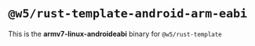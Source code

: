 # `@w5/rust-template-android-arm-eabi`

This is the **armv7-linux-androideabi** binary for `@w5/rust-template`
